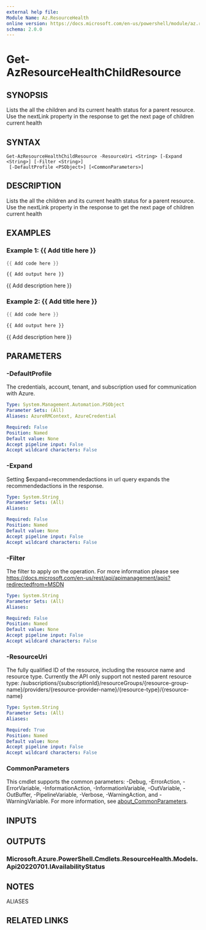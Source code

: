 ```yaml
---
external help file:
Module Name: Az.ResourceHealth
online version: https://docs.microsoft.com/en-us/powershell/module/az.resourcehealth/get-azresourcehealthchildresource
schema: 2.0.0
---
```


# Get-AzResourceHealthChildResource

## SYNOPSIS
Lists the all the children and its current health status for a parent resource.
Use the nextLink property in the response to get the next page of children current health

## SYNTAX

```
Get-AzResourceHealthChildResource -ResourceUri <String> [-Expand <String>] [-Filter <String>]
 [-DefaultProfile <PSObject>] [<CommonParameters>]
```

## DESCRIPTION
Lists the all the children and its current health status for a parent resource.
Use the nextLink property in the response to get the next page of children current health

## EXAMPLES

### Example 1: {{ Add title here }}
```powershell
{{ Add code here }}
```

```output
{{ Add output here }}
```

{{ Add description here }}

### Example 2: {{ Add title here }}
```powershell
{{ Add code here }}
```

```output
{{ Add output here }}
```

{{ Add description here }}

## PARAMETERS

### -DefaultProfile
The credentials, account, tenant, and subscription used for communication with Azure.

```yaml
Type: System.Management.Automation.PSObject
Parameter Sets: (All)
Aliases: AzureRMContext, AzureCredential

Required: False
Position: Named
Default value: None
Accept pipeline input: False
Accept wildcard characters: False
```

### -Expand
Setting $expand=recommendedactions in url query expands the recommendedactions in the response.

```yaml
Type: System.String
Parameter Sets: (All)
Aliases:

Required: False
Position: Named
Default value: None
Accept pipeline input: False
Accept wildcard characters: False
```

### -Filter
The filter to apply on the operation.
For more information please see https://docs.microsoft.com/en-us/rest/api/apimanagement/apis?redirectedfrom=MSDN

```yaml
Type: System.String
Parameter Sets: (All)
Aliases:

Required: False
Position: Named
Default value: None
Accept pipeline input: False
Accept wildcard characters: False
```

### -ResourceUri
The fully qualified ID of the resource, including the resource name and resource type.
Currently the API only support not nested parent resource type: /subscriptions/{subscriptionId}/resourceGroups/{resource-group-name}/providers/{resource-provider-name}/{resource-type}/{resource-name}

```yaml
Type: System.String
Parameter Sets: (All)
Aliases:

Required: True
Position: Named
Default value: None
Accept pipeline input: False
Accept wildcard characters: False
```

### CommonParameters
This cmdlet supports the common parameters: -Debug, -ErrorAction, -ErrorVariable, -InformationAction, -InformationVariable, -OutVariable, -OutBuffer, -PipelineVariable, -Verbose, -WarningAction, and -WarningVariable. For more information, see [about_CommonParameters](http://go.microsoft.com/fwlink/?LinkID=113216).

## INPUTS

## OUTPUTS

### Microsoft.Azure.PowerShell.Cmdlets.ResourceHealth.Models.Api20220701.IAvailabilityStatus

## NOTES

ALIASES

## RELATED LINKS

